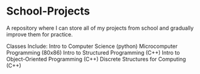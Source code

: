 # School-Projects
A repository where I can store all of my projects from school and gradually improve them for practice.
  
Classes Include:
Intro to Computer Science (python)
Microcomputer Programming (80x86)
Intro to Structured Programming (C++)
Intro to Object-Oriented Programming (C++)
Discrete Structures for Computing (C++)

